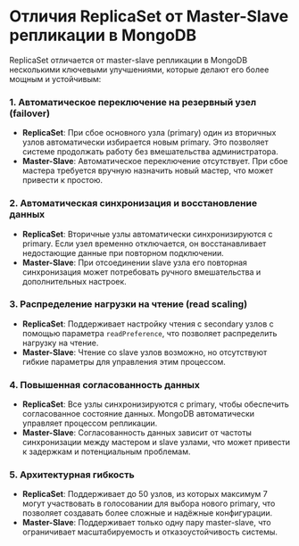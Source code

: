 # Отличия ReplicaSet от Master-Slave репликации в MongoDB

ReplicaSet отличается от master-slave репликации в MongoDB несколькими ключевыми улучшениями, которые делают его более мощным и устойчивым:

### 1. Автоматическое переключение на резервный узел (failover)
- **ReplicaSet**: При сбое основного узла (primary) один из вторичных узлов автоматически избирается новым primary. Это позволяет системе продолжать работу без вмешательства администратора.
- **Master-Slave**: Автоматическое переключение отсутствует. При сбое мастера требуется вручную назначить новый мастер, что может привести к простою.

### 2. Автоматическая синхронизация и восстановление данных
- **ReplicaSet**: Вторичные узлы автоматически синхронизируются с primary. Если узел временно отключается, он восстанавливает недостающие данные при повторном подключении.
- **Master-Slave**: При отсоединении slave узла его повторная синхронизация может потребовать ручного вмешательства и дополнительных настроек.

### 3. Распределение нагрузки на чтение (read scaling)
- **ReplicaSet**: Поддерживает настройку чтения с secondary узлов с помощью параметра `readPreference`, что позволяет распределить нагрузку на чтение.
- **Master-Slave**: Чтение со slave узлов возможно, но отсутствуют гибкие параметры для управления этим процессом.

### 4. Повышенная согласованность данных
- **ReplicaSet**: Все узлы синхронизируются с primary, чтобы обеспечить согласованное состояние данных. MongoDB автоматически управляет процессом репликации.
- **Master-Slave**: Согласованность данных зависит от частоты синхронизации между мастером и slave узлами, что может привести к задержкам и потенциальным проблемам.

### 5. Архитектурная гибкость
- **ReplicaSet**: Поддерживает до 50 узлов, из которых максимум 7 могут участвовать в голосовании для выбора нового primary, что позволяет создавать более сложные и надёжные конфигурации.
- **Master-Slave**: Поддерживает только одну пару master-slave, что ограничивает масштабируемость и отказоустойчивость системы.